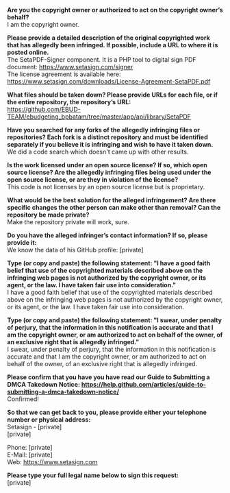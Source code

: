 **Are you the copyright owner or authorized to act on the copyright owner’s behalf?**   
I am the copyright owner.

**Please provide a detailed description of the original copyrighted work that has allegedly been infringed. If possible, include a URL to where it is posted online.**   
The SetaPDF-Signer component. It is a PHP tool to digital sign PDF document: https://www.setasign.com/signer   
The license agreement is available here: https://www.setasign.com/downloads/License-Agreement-SetaPDF.pdf

**What files should be taken down? Please provide URLs for each file, or if the entire repository, the repository’s URL:**   
https://github.com/EBUD-TEAM/ebudgeting_bpbatam/tree/master/app/api/library/SetaPDF

**Have you searched for any forks of the allegedly infringing files or repositories? Each fork is a distinct repository and must be identified separately if you believe it is infringing and wish to have it taken down.**   
We did a code search which doesn't came up with other results.

**Is the work licensed under an open source license? If so, which open source license? Are the allegedly infringing files being used under the open source license, or are they in violation of the license?**   
This code is not licenses by an open source license but is proprietary.

**What would be the best solution for the alleged infringement? Are there specific changes the other person can make other than removal? Can the repository be made private?**   
Make the repository private will work, sure.

**Do you have the alleged infringer’s contact information? If so, please provide it:**   
We know the data of his GitHub profile: [private]

**Type (or copy and paste) the following statement: "I have a good faith belief that use of the copyrighted materials described above on the infringing web pages is not authorized by the copyright owner, or its agent, or the law. I have taken fair use into consideration."**   
I have a good faith belief that use of the copyrighted materials described above on the infringing web pages is not authorized by the copyright owner, or its agent, or the law. I have taken fair use into consideration.

**Type (or copy and paste) the following statement: "I swear, under penalty of perjury, that the information in this notification is accurate and that I am the copyright owner, or am authorized to act on behalf of the owner, of an exclusive right that is allegedly infringed."**   
I swear, under penalty of perjury, that the information in this notification is accurate and that I am the copyright owner, or am authorized to act on behalf of the owner, of an exclusive right that is allegedly infringed.

**Please confirm that you have you have read our Guide to Submitting a DMCA Takedown Notice: https://help.github.com/articles/guide-to-submitting-a-dmca-takedown-notice/**   
Confirmed!

**So that we can get back to you, please provide either your telephone number or physical address:**   
Setasign - [private]   
[private]

Phone: [private]  
E-Mail: [private]    
Web: https://www.setasign.com

**Please type your full legal name below to sign this request:**   
[private]
